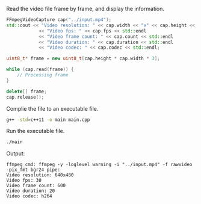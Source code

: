 
Read the video file frame by frame, and display the information.
```cpp
FFmpegVideoCapture cap("../input.mp4");
std::cout << "Video resolution: " << cap.width << "x" << cap.height << std::endl
            << "Video fps: " << cap.fps << std::endl
            << "Video frame count: " << cap.count << std::endl
            << "Video duration: " << cap.duration << std::endl
            << "Video codec: " << cap.codec << std::endl;

uint8_t* frame = new uint8_t[cap.height * cap.width * 3];

while (cap.read(frame)) {
    // Processing frame
}

delete[] frame;
cap.release();
```

Complie the file to an executable file.

```bash
g++ -std=c++11 -o main main.cpp
```

Run the executable file.
```bash
./main
```

Output:
```
ffmpeg_cmd: ffmpeg -y -loglevel warning -i "../input.mp4" -f rawvideo  -pix_fmt bgr24 pipe:
Video resolution: 640x480
Video fps: 30
Video frame count: 600
Video duration: 20
Video codec: h264
```
